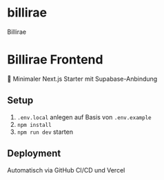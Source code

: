 # billirae
Billirae

# Billirae Frontend

🚀 Minimaler Next.js Starter mit Supabase-Anbindung

## Setup

1. `.env.local` anlegen auf Basis von `.env.example`
2. `npm install`
3. `npm run dev` starten

## Deployment

Automatisch via GitHub CI/CD und Vercel

<!-- Trigger CI/CD -->
